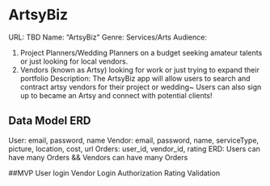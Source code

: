 # ArtsyBiz
URL: TBD
Name: “ArtsyBiz"
Genre: Services/Arts
Audience: 
1. Project Planners/Wedding Planners on a budget seeking amateur talents or just looking for local vendors. 
2. Vendors (known as Artsy) looking for work or just trying to expand their portfolio
Description:  The ArtsyBiz app will allow users to search and contract artsy vendors for their project or wedding~ Users can also sign up to became an Artsy and connect with potential clients!

## Data Model ERD
User: email, password, name
Vendor: email, password, name, serviceType, picture, location, cost, url
Orders: user_id, vendor_id, rating
ERD: Users can have many Orders && Vendors can have many Orders

##MVP
User login
Vendor Login
Authorization
Rating
Validation
